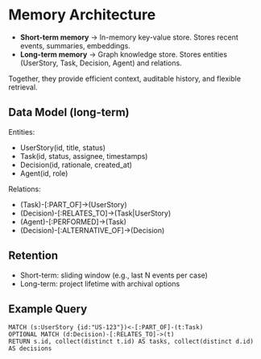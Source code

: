 # Memory Architecture

- **Short-term memory** → In-memory key-value store. Stores recent events, summaries, embeddings.
- **Long-term memory** → Graph knowledge store. Stores entities (UserStory, Task, Decision, Agent) and relations.

Together, they provide efficient context, auditable history, and flexible retrieval.

## Data Model (long-term)

Entities:

- UserStory(id, title, status)
- Task(id, status, assignee, timestamps)
- Decision(id, rationale, created_at)
- Agent(id, role)

Relations:

- (Task)-[:PART_OF]->(UserStory)
- (Decision)-[:RELATES_TO]->(Task|UserStory)
- (Agent)-[:PERFORMED]->(Task)
- (Decision)-[:ALTERNATIVE_OF]->(Decision)

## Retention

- Short-term: sliding window (e.g., last N events per case)
- Long-term: project lifetime with archival options

## Example Query

```
MATCH (s:UserStory {id:"US-123"})<-[:PART_OF]-(t:Task)
OPTIONAL MATCH (d:Decision)-[:RELATES_TO]->(t)
RETURN s.id, collect(distinct t.id) AS tasks, collect(distinct d.id) AS decisions
```

